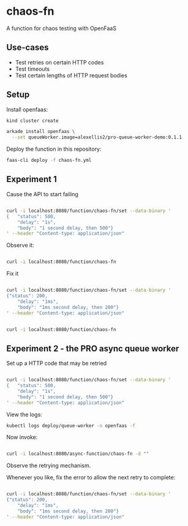 # chaos-fn

A function for chaos testing with OpenFaaS

## Use-cases

* Test retries on certain HTTP codes
* Test timeouts
* Test certain lengths of HTTP request bodies

## Setup

Install openfaas:

```bash
kind cluster create

arkade install openfaas \
  --set queueWorker.image=alexellis2/pro-queue-worker-demo:0.1.1
```

Deploy the function in this repository:

```bash
faas-cli deploy -f chaos-fn.yml
```

## Experiment 1

Cause the API to start failing

```bash

curl -i localhost:8080/function/chaos-fn/set --data-binary '
{	"status": 500,
	"delay": "1s",
    "body": "1 second delay, then 500"}
' --header "Content-type: application/json"

```

Observe it:

```bash

curl -i localhost:8080/function/chaos-fn

```

Fix it


```bash

curl -i localhost:8080/function/chaos-fn/set --data-binary '
{"status": 200,
	"delay": "1ms",
    "body": "1ms second delay, then 200"}
' --header "Content-type: application/json"

```


```bash

curl -i localhost:8080/function/chaos-fn

```

## Experiment 2 - the PRO async queue worker

Set up a HTTP code that may be retried

```bash

curl -i localhost:8080/function/chaos-fn/set --data-binary '
{	"status": 500,
	"delay": "1s",
    "body": "1 second delay, then 500"}
' --header "Content-type: application/json"

```

View the logs:

```bash
kubectl logs deploy/queue-worker -n openfaas -f

```

Now invoke:

```bash

curl -i localhost:8080/async-function/chaos-fn -d ""

```

Observe the retrying mechanism.

Whenever you like, fix the error to allow the next retry to complete:

```bash

curl -i localhost:8080/function/chaos-fn/set --data-binary '
{"status": 200,
	"delay": "1ms",
    "body": "1ms second delay, then 200"}
' --header "Content-type: application/json"

```
